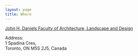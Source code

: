 ```yaml
---
layout: page
title: Where
---
```


[John H. Daniels Faculty of Architecture, Landscape and Design](https://www.daniels.utoronto.ca/about/one-spadina)

Address:  
1 Spadina Cres,  
Toronto, ON M5S 2J5, Canada
